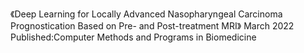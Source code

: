 《Deep Learning for Locally Advanced Nasopharyngeal Carcinoma Prognostication Based on Pre- and Post-treatment MRI》
March 2022   Published:Computer Methods and Programs in Biomedicine 
